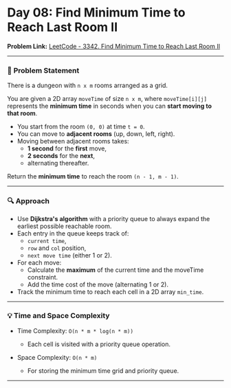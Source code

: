 # Day 08: Find Minimum Time to Reach Last Room II  
**Problem Link:** [LeetCode - 3342. Find Minimum Time to Reach Last Room II](https://leetcode.com/problems/find-minimum-time-to-reach-last-room-ii/)

---

### 🧩 **Problem Statement**

There is a dungeon with `n x m` rooms arranged as a grid.

You are given a 2D array `moveTime` of size `n x m`, where `moveTime[i][j]` represents the **minimum time** in seconds when you can **start moving to that room**.

- You start from the room `(0, 0)` at time `t = 0`.
- You can move to **adjacent rooms** (up, down, left, right).
- Moving between adjacent rooms takes:
  - **1 second** for the **first** move,
  - **2 seconds** for the **next**,
  - alternating thereafter.

Return the **minimum time** to reach the room `(n - 1, m - 1)`.

---

### 🔍 **Approach**

- Use **Dijkstra's algorithm** with a priority queue to always expand the earliest possible reachable room.
- Each entry in the queue keeps track of:
  - `current time`,
  - `row` and `col` position,
  - `next move time` (either 1 or 2).
- For each move:
  - Calculate the **maximum** of the current time and the moveTime constraint.
  - Add the time cost of the move (alternating 1 or 2).
- Track the minimum time to reach each cell in a 2D array `min_time`.

---

### 💡 **Time and Space Complexity**

- Time Complexity: `O(n * m * log(n * m))`
  - Each cell is visited with a priority queue operation.

- Space Complexity: `O(n * m)`
  - For storing the minimum time grid and priority queue.
---
